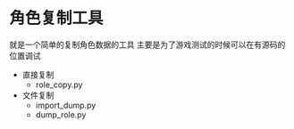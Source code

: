# 角色复制工具

就是一个简单的复制角色数据的工具
主要是为了游戏测试的时候可以在有源码的位置调试

- 直接复制
	 - role_copy.py
- 文件复制
	- import_dump.py
	- dump_role.py
